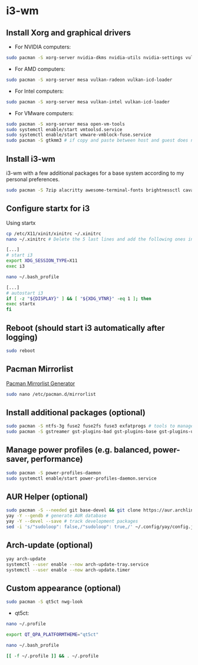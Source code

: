 # i3-wm

## Install Xorg and graphical drivers

- For NVIDIA computers:

```bash
sudo pacman -S xorg-server nvidia-dkms nvidia-utils nvidia-settings vulkan-icd-loader
```

- For AMD computers:

```bash
sudo pacman -S xorg-server mesa vulkan-radeon vulkan-icd-loader
```

- For Intel computers:

```bash
sudo pacman -S xorg-server mesa vulkan-intel vulkan-icd-loader
```

- For VMware computers:

```bash
sudo pacman -S xorg-server mesa open-vm-tools
sudo systemctl enable/start vmtoolsd.service
sudo systemctl enable/start vmware-vmblock-fuse.service
sudo pacman -S gtkmm3 # if copy and paste between host and guest does not work properly
```

## Install i3-wm

 i3-wm with a few additional packages for a base system according to my personal preferences.

```bash
sudo pacman -S 7zip alacritty awesome-terminal-fonts brightnessctl cava dex dmenu dunst fastfetch feh firefox galculator gnome-keyring gvfs gvfs-afc gvfs-mtp gvfs-nfs gvfs-smb htop i3-wm i3blocks i3lock i3status mpd mousepad network-manager-applet numlockx otf-font-awesome openssh picom pipewire-pulse playerctl polkit-gnome ranger rmpc rofi scrot thunar thunar-archive-plugin thunar-volman tumbler unzip xarchiver xdg-user-dirs xorg-xinit xorg-xrandr xss-lock zip
 ```

## Configure startx for i3

Using startx

```bash
cp /etc/X11/xinit/xinitrc ~/.xinitrc
nano ~/.xinitrc # Delete the 5 last lines and add the following ones instead
```

```bash
[...]  
# start i3
export XDG_SESSION_TYPE=X11
exec i3
```

```bash
nano ~/.bash_profile
```

```bash
[...]  
# autostart i3  
if [ -z "${DISPLAY}" ] && [ "${XDG_VTNR}" -eq 1 ]; then
exec startx
fi
```

## Reboot (should start i3 automatically after logging)

```bash
sudo reboot
```

## Pacman Mirrorlist
[Pacman Mirrorlist Generator](https://archlinux.org/mirrorlist/)

```bash
sudo nano /etc/pacman.d/mirrorlist
```

## Install additional packages (optional)

```bash
sudo pacman -S ntfs-3g fuse2 fuse2fs fuse3 exfatprogs # tools to manage additional or foreign filesystems such as NTFS or exFAT
sudo pacman -S gstreamer gst-plugins-bad gst-plugins-base gst-plugins-ugly gst-plugin-pipewire gstreamer-vaapi gst-plugins-good gst-libav # plugins for multimedia
```

## Manage power profiles (e.g. balanced, power-saver, performance)

```bash
sudo pacman -S power-profiles-daemon
sudo systemctl enable/start power-profiles-daemon.service
```

## AUR Helper (optional)

```bash
sudo pacman -S --needed git base-devel && git clone https://aur.archlinux.org/yay.git && cd yay && makepkg -si
yay -Y --gendb # generate AUR database
yay -Y --devel --save # track development packages
sed -i 's/"sudoloop": false,/"sudoloop": true,/' ~/.config/yay/config.json  # prevents multiple password prompts
```

## Arch-update (optional)

```bash
yay arch-update
systemctl --user enable --now arch-update-tray.service
systemctl --user enable --now arch-update.timer
```

## Custom appearance (optional)

```bash
sudo pacman -S qt5ct nwg-look
```

- qt5ct:

```bash
nano ~/.profile
```

```bash
export QT_QPA_PLATFORMTHEME="qt5ct"
```

```bash
nano ~/.bash_profile
```

```bash
[[ -f ~/.profile ]] && . ~/.profile
```
